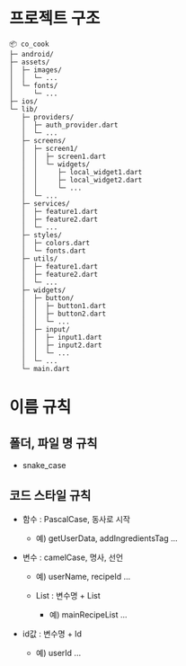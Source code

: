 # 프로젝트 구조

```
📦 co_cook
├─ android/
├─ assets/
│  ├─ images/
│  │  └─ ...
│  └─ fonts/
│     └─ ...
├─ ios/
└─ lib/
   ├─ providers/
   │  ├─ auth_provider.dart
   │  └─ ...
   ├─ screens/
   │  ├─ screen1/
   │  │  ├─ screen1.dart
   │  │  └─ widgets/
   │  │     ├─ local_widget1.dart
   │  │     ├─ local_widget2.dart
   │  │     └─ ...
   │  └─ ...
   ├─ services/
   │  ├─ feature1.dart
   │  ├─ feature2.dart
   │  └─ ...
   ├─ styles/
   │  ├─ colors.dart
   │  └─ fonts.dart
   ├─ utils/
   │  ├─ feature1.dart
   │  ├─ feature2.dart
   │  └─ ...
   ├─ widgets/
   │  ├─ button/
   │  │  ├─ button1.dart
   │  │  ├─ button2.dart
   │  │  └─ ...
   │  ├─ input/
   │  │  ├─ input1.dart
   │  │  ├─ input2.dart
   │  │  └─ ...
   │  └─ ...
   └─ main.dart
```

# 이름 규칙

## 폴더, 파일 명 규칙

- snake_case

## 코드 스타일 규칙

- 함수 : PascalCase, 동사로 시작

  - 예) getUserData, addIngredientsTag ...

- 변수 : camelCase, 명사, 선언

  - 예) userName, recipeId ...

  - List : 변수명 + List

    - 예) mainRecipeList ...

- id값 : 변수명 + Id

  - 예) userId ...
